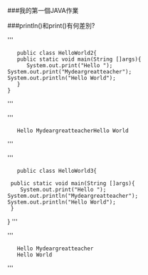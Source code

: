 ###我的第一個JAVA作業

###println()和print()有何差別?

'''

       public class HelloWorld2{
       public static void main(String []args){
          System.out.print("Hello ");
    System.out.print("Mydeargreatteacher");
    System.out.println("Hello World");
       }
    }
  
'''

'''

       Hello MydeargreatteacherHello World

'''

'''

       public class HelloWorld3{

     public static void main(String []args){
        System.out.print("Hello ");
	System.out.println("Mydeargreatteacher");
	System.out.println("Hello World");
     }
   }
'''

'''

       Hello Mydeargreatteacher
       Hello World
       
'''
